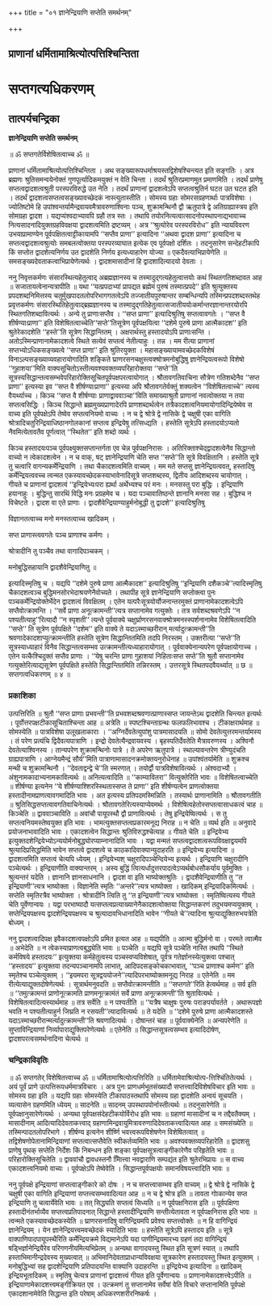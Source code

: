 +++
title = "०१ ज्ञानेन्द्रियाणि सप्तेति समर्थनम्"

+++


## प्राणानां धर्मितामाश्रित्योत्पत्तिश्चिन्तिता

# **सप्तगत्यधिकरणम्**

## **तात्पर्यचन्द्रिका**

**ज्ञानेन्द्रियाणि सप्तेति समर्थनम्**

॥ ॐ सप्तगतेर्विशेषितत्वाच्च ॐ ॥

प्राणानां धर्मितामाश्रित्योत्पत्तिश्चिन्तिता । अथ सङ्ख्यारूपधर्माश्रयस्तद्विशेषश्चिन्त्यत इति सङ्गतिः । अत्र ब्रह्मणः श्रुतिसमन्वयेनोक्तं गुणपूर्त्यादिकमयुक्तं न वेति चिन्ता । तदर्थं श्रुतिरप्रमाणमुत प्रमाणमिति । तदर्थं प्राणेषु सप्तत्वद्वादशत्वश्रुती परस्परविरुद्धे उत नेति । तदर्थं प्राणानां द्वादशत्वेऽपि सप्तत्वश्रुतिर्न घटत उत घटत इति । तदर्थं द्वादशत्वसप्तत्वसङ्ख्यावच्छेदकं नास्त्युतास्तीति । सोमस्य ग्रहाः सोमरसग्रहणार्थाः पात्रविशेषाः । ज्योतिष्टोमे हि उपांश्वन्तर्यामैन्द्रवायवमैत्रावरुणाश्विनाः पञ्च, शुक्रामन्थिनौ द्वौ ऋतुपात्रे द्वे अतिग्राह्यास्त्रय इति सोमग्रहा द्वादश । यद्यप्यंश्वदाभ्यावपि ग्रहौ तत्र स्तः । तथापि तयोरनित्यत्वात्सादनोपस्थापनाद्यभावाच्च नित्यसादनादियुक्तग्रहविवक्षया द्वादशत्वमिति द्रष्टव्यम् । अत्र ‘‘श्रुत्योरेव परस्परविरोध’’ इति न्यायविवरण उभयाप्रामाण्येन पूर्वपक्षितत्वाट्टीकायामपि ‘‘सप्तैव प्राणा’’ इत्यादिना ‘‘अथवा द्वादश प्राणा’’ इत्यादिना च सप्तत्वद्वादशत्वश्रुत्योः समबलत्वोक्तया परस्परव्याघात इत्येक एव पूर्वपक्षो दर्शितः । तदनुसारेण सन्देहटीकापि किं सप्तोत द्वादशेत्यनिर्णय उत द्वादशेति निर्णय इत्यध्याहारेण योज्या ॥ एकदैवत्याभिप्रायेणेति ॥ समसङ्ख्यदेवताकत्वाभिप्रायेणेत्यर्थः । द्वादशमासादीनां हि द्वादशादित्यादयो देवताः ।

ननु निवृत्तकर्मणः संसारस्थित्यहेतुत्वाद् अब्रह्मज्ञानस्य च तस्मादुद्गत्यहेतुत्वात्तयोः कथं स्थितगतिशब्दावत आह ॥ सजातायत्वेनान्यत्रापीति ॥ यथा ‘‘यत्प्रपदाभ्यां प्रापद्यत ब्रह्मेमं पुरुषं तस्मात्प्रपदे’’ इति श्रुत्युक्तस्य प्रपदशब्दनिमित्तस्य चतुर्मुखपादतलोपरिभागगतत्वेऽपि तज्जातीयपुरुषान्तर सम्बन्धिन्यपि तस्मिन्प्रपदशब्दस्तथेह प्रवृत्तकर्मणः संसारस्थितिहेतुत्वाद्ब्रह्मज्ञानस्य च तस्मादुद्गतिहेतुत्वात्सजातीययोःकर्मान्तरज्ञानान्तरयोरपि स्थितगतिशब्दावित्यर्थः । अन्ये तु प्राणाःसप्तैव । ‘‘सप्त प्राणा’’ इत्यादिश्रुतिषु सप्तत्वावगतेः । ‘‘सप्त वै शीर्षण्याःप्राणा’’ इति विशेषितत्वाच्चेति‘‘सप्ते’’तिसूत्रेण पूर्वपक्षयित्वा ‘‘दशेमे पुरुषे प्राणा आत्मैकादश’’ इति श्रुतेरेकादशेति ‘‘हस्ते’’ति सूत्रेण सिद्धान्तितम् । अक्षरार्थस्तु हस्तादयोऽपि प्राणाःसन्ति । अतोऽस्मिन्प्राणानामेकादशत्वे स्थिते सत्येवं सप्तत्वं नेतीत्याहुः । तन्न । मम रीत्या प्राणानां सप्तभ्योऽधिकसङ्ख्यत्वे ‘‘सप्त प्राणा’’ इति श्रुतिरयुक्ता । महासङ्ख्यायामवच्छेदकविशेषं विनाऽल्पसङ्ख्याव्यवहारायोगादिति शङ्किते घ्राणरसनचक्षुस्त्वक्श्रोत्रमनोबुद्धिषु ज्ञानेन्द्रियत्वरूपो विशेषो ‘‘गुहाशया’’मिति वाक्यसूचितोऽस्तीत्यवश्यवक्तव्यपरिहारोक्तया ‘‘सप्ते’’ति सूत्रस्यसिद्धान्तत्वसम्भवेपरिहारोक्तिसूचितपूर्वपक्षपरत्वायोगात् । श्रौतावगतिवाचिना सौत्रेण गतिशब्देनैव ‘‘सप्त प्राणा’’ इत्यस्या इव ‘‘सप्त वै शीर्षण्याःप्राणा’’ इत्यस्या अपि श्रौतावगतेर्वक्तुं शक्यत्वेन ‘‘विशेषितत्वाच्चे’’ त्यस्य वैयर्थ्याच्च । किञ्च ‘‘सप्त वै शीर्षण्याः प्राणाद्वाववाञ्चा’’विति समाख्याश्रुतौ प्राणानां नवत्वोक्तया न तया सप्तत्वसिद्धिः । किञ्च सिद्धान्ते ब्रह्ममुख्यप्राणादेरपि प्राणशब्दार्थत्वेन तत्रैकादशत्वनियमायोगादिन्द्रियेष्वेव स वाच्य इति पूर्वपक्षेऽपि तेष्वेव सप्तत्वनियमो वाच्यः । न च द्वे श्रोत्रे द्वे नासिके द्वे चक्षुषी एका वागिति श्रोत्रादिचतुरिन्द्रियाधिष्ठानगोलकानां सप्तत्व इन्द्रियेषु तत्सिध्द्यति । हस्तेति सूत्रेऽपि हस्तादयोऽप्यतो नैवमित्येतावतैव पूर्णत्वात् ‘‘स्थितेत’’ इति शब्दो व्यर्थः ।

किञ्च हस्तादयःपञ्च पूर्वपक्ष्युक्तसप्तान्तर्गता एव चेन्न पूर्वपक्षनिरासः । अतिरिक्ताश्चेद्द्वादशत्वेनैव सिद्धान्तो वाच्यो न त्वेकादशत्वेन । न च वाक्, षट् ज्ञानेन्द्रियाणि चेति सप्त ‘‘सप्ते’’ति सूत्रे विवक्षितानि । हस्तेति सूत्रे तु चत्वारि वागन्यकर्मेन्द्रियाणि । तथा चैकादशत्वमिति वाच्यम् । मम मते सप्तसु ज्ञानेन्द्रियत्ववत्, हस्तादिषु कर्मेन्द्रियत्ववच्च त्वन्मत एकस्यावच्छेदकस्याभावेनादिसूत्रे सप्तशब्दस्य, द्वितीय आदिशब्दस्य चायोगात् । गीयते च प्राणानां द्वादशत्वं ‘‘इन्द्रियेभ्यःपरा ह्यर्था अर्थेभ्यश्च परं मनः । मनसस्तु परा बुद्धिः । इन्द्रियाणि हयानाहुः । बुद्धिन्तु सारथिं विद्धि मनः प्रग्रहमेव च । यदा पञ्चावातिष्ठन्ते ज्ञानानि मनसा सह । बुद्धिश्च न विचेष्टते । द्वादश वा एते प्राणाः । द्वादशैवेन्द्रियाण्याहुर्मनोबुद्धी तु द्वादशे’’ इत्यादिश्रुतिषु

विज्ञानतत्वाच्च मनो मनस्तत्वाच्च खादिकम् ।

सप्त प्राणास्त्ववगतेः पञ्च प्राणाश्च कर्मणः ।

श्रोत्रादीनि तु पञ्चैव तथा वागादिपञ्चकम् ।

मनोबुद्धिसहायानि द्वादशैवेन्द्रियाणितु ॥

इत्यादिस्मृतिषु च । यद्यपि ‘‘दशेमे पुरुषे प्राणा आत्मैकादश’’ इत्यादिश्रुतिषु ‘‘इन्द्रियाणि दशैकञ्चे’’त्यादिस्मृतिषु चैकादशत्वञ्च बुद्धिमनसोरभेदाश्रयणेनैवोच्यते । तथापीह सूत्रे ज्ञानेन्द्रियाणि सप्तोक्त्वा पुनः पञ्चकर्मेन्द्रियोक्तेर्भेदेन द्वादशत्वं विवक्षितम् । एतेन यत्परैःसूत्रयोर्योजनान्तरमुक्तं प्राणानामेकादशत्वेऽपि सप्तैवोत्क्रामन्ति । ‘‘सर्वे प्राणा अनूत्क्रामन्ती’’त्यत्र सप्तानामेव गत्युक्तेः । तत्र सर्वशब्दश्रवणेऽपि ‘‘न पश्यतीत्याहु’’रित्यादौ ‘‘न स्पृशती’’ त्यन्ते पूर्ववाक्ये चक्षुर्घ्राणरसनवाक्श्रोत्रमनस्स्पर्शनानामेव विशेषितत्वादिति ‘‘सप्ते’’ ति सूत्रेण पूर्वपक्षिते ‘‘दशेम’’ इति वाक्ये ते यदाऽस्माच्छरीरान् मर्त्यादुत्क्रामन्ती’’ति श्रवणादेकादशाप्युत्क्रामन्तीति हस्तेति सूत्रेण सिद्धान्तितमिति तदपि निरस्तम् । उक्तरीत्या ‘‘सप्ते’’ति सूत्रस्याध्याहारं विनैव सिद्धान्तत्वसम्भव उत्क्रामन्तीत्यध्याहारायोगात् । पूर्ववाक्येनान्यपरेण पूर्वपक्षायोगाच्च । एतेन यत्कैश्चिदुक्तं सप्तैव प्राणाः । ‘‘येषु चरन्ति प्राणा गुहाशयां निहिताःसप्त सप्ते’’ति श्रुतौ सप्तानामेव गत्युक्तेरित्याद्यसूत्रेण पूर्वपक्षिते हस्तेति सिद्धान्तितमिति तन्निरस्तम् । उत्तरसूत्रे स्थितपदवैयर्थ्यात् ॥ छ ॥ सप्तगत्वधिकरणम् ॥ ४ ॥

### **प्रकाशिका**

उत्पत्तिरिति ॥ श्रुतौ ‘‘सप्त प्राणाः प्रभवन्ती’’ति प्रभवशब्दश्रवणात्प्राणास्सप्त जायन्तेऽथ द्वादशेति चिन्त्यत इत्यर्थः । पूर्वोत्तरपक्षटीकासूचिताश्चिन्ता आह ॥ अत्रेति ॥ स्पष्टश्चिन्ताग्रन्थः फलफलिभावश्च । टीकाक्षरार्थमाह ॥ सोमस्येति ॥ पात्रविशेषा उलूखलाकाराः । ‘‘अग्निर्देवतेत्युपांशु पात्रमासादयति ॥ सोमो देवतेत्युत्तरमन्तर्यामस्य । तं परेण प्रत्यंचि द्विदैवत्यपात्राणि । इन्द्रो देवतेत्यैन्द्रवायवस्य । बृहस्पतिर्देवतेति मैत्रावरुणस्य । अश्विनौ देवतेत्याश्विनस्य । तान्यपरेण शुक्रामन्थिनोः पात्रे । ते अपरेण ऋतुपात्रे । स्थाल्यावन्तरेण त्रीण्युदंचति ग्राह्यपात्राणि । आग्नेयमैन्द्रं सौर्य’’मिति पात्राणामासादनक्रमोक्तयनुरोधेनाह ॥ उपांश्वंतर्यामेति ॥ शुक्रश्च मन्थी च शुक्रामन्थिनौ । ‘‘देवताद्वन्द्वे चे’’ति स्मरणात् । तयोर्द्वौ पात्रविशेषावित्यर्थः । अंश्वदाभ्यौ । अंशुनामकादाभ्यनामकावित्यर्थः ॥ अनित्यत्वादिति ॥ ‘‘काम्यावितरा’’ वित्युक्तेरिति भावः ॥ विशेषितत्वाच्चेति ॥ शीर्षण्या इत्यनेन ‘‘ये शीर्षण्याश्शिरस्स्थितास्सप्त ते प्राणा’’ इति शीर्षण्यत्वेन प्राणत्वोक्तया हस्तादीनामप्राणत्वावगमादिति भावः । अत इत्यस्य प्रतिपदमस्मिन्निति । तस्यार्थः प्राणानामिति ॥ श्रौतावगतीति ॥ श्रुतिसिद्धसप्तत्वावगतिवाचिनेत्यर्थः । श्रौतावगतेरित्यस्याप्येवमर्थः । विशेषित्वहेतोस्सप्तत्वासाधकत्वं चाह ॥ किञ्चेति ॥ द्वाववाञ्चाविति ॥ अवांचौ पायूपस्थौ द्वौ प्राणावित्यर्थः । तेषु इन्द्रियेष्वित्यर्थः । स तु सप्तत्वनियमस्तेष्वयुक्त इति भावः । भामत्युक्तसप्तत्वप्रकारमनूद्य निराह ॥ न चेति ॥ व्यर्थ इति ॥ अनुवादे प्रयोजनाभावादिति भावः । एकादशत्वेन सिद्धान्तः श्रुतिविरुद्धश्चेत्याह ॥ गीयते चेति ॥ इन्द्रियेभ्य इत्युक्तदशेन्द्रियेभ्योऽन्ययोर्मनोबुद्ध्योरप्याम्नानादिति भावः । यद्वा मन्मतं सप्तत्वद्वादशत्वरूपविवक्षाद्वयमपि श्रुत्यादिप्रसिद्धमिति भावेन सप्तत्वे द्वादशत्वे च काठकादिवाक्यान्युदाहरति ॥ इन्द्रियेभ्य इत्यादिना ॥ द्वादशत्वमिति सप्तत्वं चेत्यपि ध्येयम् । इन्द्रियेभ्यश् चक्षुरादिपञ्चेन्दियेभ्य इत्यर्थः । इन्द्रियाणि चक्षुरादीनि पञ्चेत्यर्थः । इन्द्रियाणीति वाक्यान्तरम् । अस्य बुद्धिं त्वित्यर्धादुत्तरपादत्वेऽप्यर्थबोधसौकर्याय पूर्वमुक्तिः । श्रुत्यन्तरं यदेति । ज्ञानानि ज्ञानसाधनानि । द्वादश वा इति भाष्योक्तश्रुतिः । द्वादशैवेन्द्रियाणीति तु ‘‘त इन्द्रियाणी’’त्यत्र भाष्योक्ता । विज्ञानेति स्मृतिः ‘‘अन्तरे’’त्यत्र भाष्योक्ता । खादिकम् इन्द्रियादिकमित्यर्थः । सप्तेति स्मृतिरत्रैव भाष्योक्ता । श्रोत्रादीनि त्विति तु ‘‘त इन्द्रियाणी’’त्यत्र भाष्योक्ता । स्मृतिष्वित्यस्य गीयते चेति पूर्वेणान्वयः । यद्वा परभाष्यादौ यत्सप्तत्वप्रत्याख्यानेनैकादशत्वोक्तया सिद्धान्तकरणं तदुभयमप्ययुक्तम् । सप्तेन्द्रियपक्षस्य द्वादशेन्द्रियपक्षस्य च श्रुत्यादावभिधानादिति भावेन ‘‘गीयते चे’’त्यादिना श्रुत्याद्युक्तिरुभयत्रेति बोध्यम् ।

ननु द्वादशत्वादिपक्ष इवैकादशत्वपक्षोऽपि प्रमित इत्यत आह ॥ यद्यपीति ॥ आत्मा बुद्धिर्मनो वा । परमते त्वात्मैव ॥ अभेदेति ॥ न त्वेकस्याप्राणत्वबुद्ध्येति भावः ॥ पञ्चेति ॥ यद्यपि सूत्रे पञ्चेति नास्ति तथापि ‘‘स्थिते कर्मविषये हस्तादयः’’ इत्युक्तया कर्महेतुत्वस्य पञ्चस्वप्यविशेषात्, पूर्वत्र गतेर्ज्ञानस्येत्युक्त्वा पश्चात् ‘‘हस्तादय’’ इत्युक्तया तदन्यपञ्चानामपि लाभात्, आदिपदसङ्कोचकाभावात्, ‘‘पञ्च प्राणाश्च कर्मण’’ इति स्मृतेश्च पञ्चेत्युक्तम् । ‘‘इयमपरा सूत्रद्वययोजने’’त्यादिपरभाष्योक्तमनूद्य निराह ॥ एतेनेति ॥ मम रीत्येत्याद्युक्तदोषेणेत्यर्थः । सूत्रार्थमनुवदति ॥ सप्तैवोत्क्रामन्तीति ॥ ‘‘सप्तगते’’रिति हेत्वर्थमाह ॥ सर्व इति ॥ ‘‘तमुत्क्रामन्तं प्राणोनूत्क्रामति प्राणमनूत्क्रामंतं सर्वे प्राणा अनूत्क्रामन्ती’’ति श्रुतावित्यर्थः । विशेषितत्वादित्यस्यार्थमाह ॥ तत्र सर्वेति ॥ न पश्यतीति ॥ ‘‘यत्रैष चाक्षुषः पुरुषः पराङपर्यावर्तते । अथारूपज्ञो भवति न पश्यतीत्याहुर्न जिघ्रति न रसयती’’त्यादावित्यर्थः ॥ ते यदेति ॥ ‘‘दशेमे पुरुषे प्राणा आत्मैकादशस्ते यदाऽस्माच्छरीरान्मर्त्यादुत्क्रामन्ती’’ति श्रवणादित्यर्थः । दोषान्तरं चाह ॥ पूर्ववाक्येनेति ॥ अन्यपरेणेति ॥ सुप्ताविन्द्रियाणां निर्व्यापाराद्युक्तिपरेणेत्यर्थः ॥ एतेनेति ॥ सिद्धान्तसूत्रत्वसम्भव इत्यादिदोषेण, द्वादशपरत्वसमर्थनादिना चेत्यर्थः ॥

### **चन्द्रिकाविवृतिः**

॥ ॐ सप्तगतेर् विशेषितत्त्वाच्च ॐ ॥ धर्मितामाश्रित्योत्पत्तिरिति ॥ धर्मितामेवाश्रित्योत्प-त्तिश्चिंतितेत्यर्थः । अयं पूर्वं प्राणे उत्पत्तिरूपधर्ममात्रविचारः । अत्र पुनः प्राणधर्मभूतसंख्यादौ सप्तत्त्वादिविशेषविचार इति भावः ॥ सोमस्य ग्रहा इति ॥ यद्यपि ग्रहाः सोमस्येति टीकापाठस्तथापि सोमस्य ग्रहा द्वादशेति अन्वयं सूचयति । व्यत्यासेन ग्रहणमिति ध्येयम् ॥ सादनेति ॥ सादनम् उपस्थापयोर्नास्तीत्यर्थः ॥ तदनुसारेणेति ॥ पूर्वपक्षानुसारेणेत्यर्थः । अन्यथा पूर्वपक्षसंदेहटीकयोर्विरोध इति भावः ॥ ग्रहाणां मासादीनां च न तद्दैवतैक्यम् । मासादीनाम् आदित्यादिदेवताकत्त्वाद् ग्रहाणामिन्द्रवायुमित्रावरुणादिदेवताकत्त्वादित्यत आह ॥ समसंख्येति ॥ तस्मिन्पादतलोपरिभागे । शीर्षण्य इत्यनेन शीर्ष्णि भवत्त्वरूपविशेषणेन विशेषितत्वात् ॥ तद्विशेषणोपेतानामिन्द्रियाणां सप्तत्वात्सप्तैवेति स्वीकर्तव्यमिति भावः ॥ अवश्यवक्तव्यपरिहारेति ॥ द्वादशसु प्राणेषु पृथक् सप्तेति निर्देशः किं निबन्धन इति शङ्का पूर्वपक्षसूत्रत्वाङ्गीकारेणैव परिहृतेति भावः ॥ परिहारोक्तिसूचितेति ॥ द्वाववांचौ द्वावधस्तनौ मिाित्त्वा नवद्वाराणि सम्पद्यंत इति श्रुतेरभिप्रायः ॥ स वाच्य एकादशत्त्वनियमो वाच्यः । पूर्वपक्षेऽपि तेष्वेवेति । सिद्धान्तपूर्वपक्षयोः समानविषयत्त्वादिति भावः ॥

ननु पूर्वपक्षे इन्द्रियाणां सप्तत्वाङ्गीकारे को दोषः । न च सप्तत्त्वासम्भव इति वाच्यम् ॥ द्वे श्रोत्रे द्वे नासिके द्वे चक्षुषी एका वागिति इन्द्रियाणां सप्तत्त्वसम्भवादित्यत आह ॥ न च द्वे श्रोत्र इति ॥ तावता गोाकान्येव सप्त इन्द्रियाणि तु चत्वार्येवेति भावः ॥ तत् सिद्ध्यति सप्तत्वं सिध्यति ॥ न पूर्वपक्षनिरास इति ॥ पूर्वपक्षिणा हस्तादीनंतर्भाव्यैव सप्तत्त्वप्रतिपादनात् सिद्धान्ते हस्तादीन्द्रियाणि सन्तीत्येतावता न पूर्वपक्षनिरास इति भावः ॥ त्वन्मते एकस्यावच्छेदकस्येति ॥ घ्राणरसनादिषु वागिन्द्रियमपि प्रवेश्य सप्तत्त्वोक्तेः ॥ न हि वागिन्द्रियं ज्ञानेन्द्रियम् । येन ज्ञानेन्द्रियत्त्वमवच्छेदकं स्यादिति भावः ॥ हस्तेति सूत्रेऽपि हस्तादय इति ॥ सूत्रे वाक्पाणिपादपायूपस्थैरिति कर्मेन्द्रियक्रमे विद्यमानेऽपि यदा पाणीन्द्रियमारभ्य ग्रहणं तदा वागिन्द्रियं षडि्भर्ज्ञानेन्द्रियैरेव परिगणनीयमित्यभिप्रेतम् ॥ अन्यथा वागादयस्तु स्थित इति सूत्रणं स्यात् ॥ तथापि हस्ताभिमानीन्द्रदेवस्य मुख्यत्वात् ॥ अभिमानिदेवताप्राधान्यविवक्षया सूत्रकारेण हस्तादयस्तु स्थित इत्युक्तम् । मनोबुद्धिभ्यां सह द्वादशेन्द्रियाणि प्रतिपादयन्ति वाक्यानि उदाहरन्ति ॥ इन्द्रियेभ्य इत्यादिना ॥ खादिकम् इन्द्रियभूतादिकम् ॥ स्मृतिषु चेत्यत्र प्राणानां द्वादशत्त्वं गीयत इति पूर्वेणान्वयः ॥ प्राणानामेकादशत्त्वेऽपीति ॥ इन्द्रियाणामेकादशत्त्वमङ्गीक्रियत एव । उत्क्रमणं तु सप्तानामेव सर्वेषां वेति विचारे सप्तानामिति पूर्वपक्षे एकादशानामेवेति सिद्धान्त इति परेषाम् अधिकरणशरीरनिष्कर्षः ।

